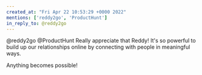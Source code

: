 ```yaml
---
created_at: "Fri Apr 22 10:53:29 +0000 2022"
mentions: ['reddy2go', 'ProductHunt']
in_reply_to: @reddy2go
---
```


@reddy2go @ProductHunt Really appreciate that Reddy! It's so powerful to build up our relationships online by connecting with people in meaningful ways. 

Anything becomes possible!